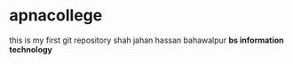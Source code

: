 # apnacollege
this is my first git repository
shah jahan hassan
bahawalpur
<b>
bs information technology

